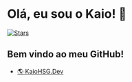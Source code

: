# Olá, eu sou o Kaio! 👋

[![Stars](https://img.shields.io/github/stars/KaioHSG)](https://github.com/KaioHSG?tab=repositories&sort=stargazers)

## Bem vindo ao meu GitHub!

* [🌎 KaioHSG.Dev](https://kaiohsg.dev)

